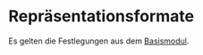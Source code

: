 # Repräsentationsformate

Es gelten die Festlegungen aus dem [Basismodul](https://simplifier.net/guide/isik-basis-v4/UebergreifendeFestlegungen_Repraesentationsformate?version=current).
